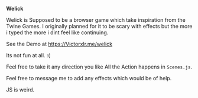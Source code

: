 **Welick**

Welick is Supposed to be a browser game which take inspiration from the 
Twine Games. I originally planned for it to be scary with effects but the more 
i typed the more i dint feel like continuing.

See the Demo at 
	https://Victorxlr.me/welick


Its not fun at all. :(

Feel free to take it any direction you like
 All the Action happens in `Scenes.js`.

 Feel free to message me to add any effects which would be of help.

JS is weird.

